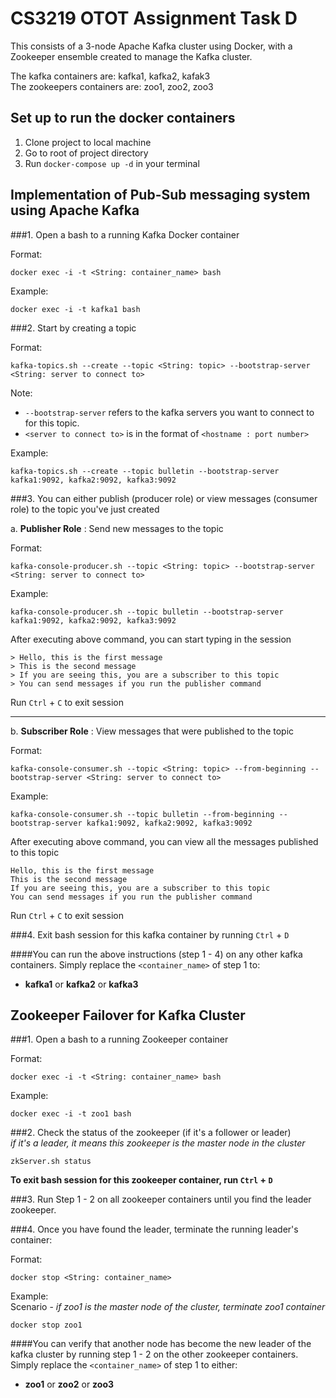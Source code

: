 # CS3219 OTOT Assignment Task D
This consists of a 3-node Apache Kafka cluster using Docker, 
with a Zookeeper ensemble created to manage the Kafka cluster.

The kafka containers are: kafka1, kafka2, kafak3 <br>
The zookeepers containers are: zoo1, zoo2, zoo3

## Set up to run the docker containers
 1. Clone project to local machine
 2. Go to root of project directory
 4. Run `docker-compose up -d` in your terminal

## Implementation of Pub-Sub messaging system using Apache Kafka
###1. Open a bash to a running Kafka Docker container 
 
 Format:
 ```shell script
 docker exec -i -t <String: container_name> bash
 ```
 Example:
 ```shell script
 docker exec -i -t kafka1 bash
 ```
 
###2. Start by creating a topic
    
Format:
```shell script
kafka-topics.sh --create --topic <String: topic> --bootstrap-server <String: server to connect to>
```
Note: 
- `--bootstrap-server` refers to the kafka servers you want to connect to for this topic.
- `<server to connect to>` is in the format of `<hostname : port number>`

Example:
```shell script
kafka-topics.sh --create --topic bulletin --bootstrap-server kafka1:9092, kafka2:9092, kafka3:9092
```
        
###3. You can either publish (producer role) or view messages (consumer role) to the topic you've just created
    
a. **Publisher Role** : Send new messages to the topic

 Format:
 ```shell script
 kafka-console-producer.sh --topic <String: topic> --bootstrap-server <String: server to connect to>
 ```
 Example:
 ```shell script
 kafka-console-producer.sh --topic bulletin --bootstrap-server kafka1:9092, kafka2:9092, kafka3:9092
 ```

 After executing above command, you can start typing in the session
 ```shell script
 > Hello, this is the first message
 > This is the second message
 > If you are seeing this, you are a subscriber to this topic
 > You can send messages if you run the publisher command
 ```
 Run `Ctrl` + `C` to exit session   

---

b. **Subscriber Role** : View messages that were published to the topic

 Format:
 ```shell script
 kafka-console-consumer.sh --topic <String: topic> --from-beginning --bootstrap-server <String: server to connect to>
 ```
 Example:
 ```shell script
 kafka-console-consumer.sh --topic bulletin --from-beginning --bootstrap-server kafka1:9092, kafka2:9092, kafka3:9092
 ```

 After executing above command, you can view all the messages published to this topic
 ```shell script
 Hello, this is the first message
 This is the second message
 If you are seeing this, you are a subscriber to this topic
 You can send messages if you run the publisher command
 ```
 Run `Ctrl` + `C` to exit session   

###4. Exit bash session for this kafka container by running `Ctrl` + `D`

####You can run the above instructions (step 1 - 4) on any other kafka containers. 
Simply replace the `<container_name>` of step 1 to:
- **kafka1** or **kafka2** or **kafka3**
    
## Zookeeper Failover for Kafka Cluster
###1. Open a bash to a running Zookeeper container 

 Format:
 ```shell script
 docker exec -i -t <String: container_name> bash
 ```
 Example:
 ```shell script
 docker exec -i -t zoo1 bash
 ```

###2. Check the status of the zookeeper (if it's a follower or leader) <br>
*if it's a leader, it means this zookeeper is the master node in the cluster*

 ```shell script
 zkServer.sh status
 ```

**To exit bash session for this zookeeper container, run `Ctrl` + `D`**

###3. Run Step 1 - 2 on all zookeeper containers until you find the leader zookeeper.

###4. Once you have found the leader, terminate the running leader's container:

Format:
```shell script
docker stop <String: container_name>
```
Example: <br>
Scenario - *if zoo1 is the master node of the cluster, terminate zoo1 container*
```shell script
docker stop zoo1
```

####You can verify that another node has become the new leader of the kafka cluster by running step 1 - 2 on the other zookeeper containers.
Simply replace the `<container_name>` of step 1 to either:
- **zoo1** or **zoo2** or **zoo3** 
  
   